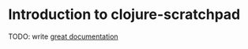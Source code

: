 # Introduction to clojure-scratchpad

TODO: write [great documentation](http://jacobian.org/writing/what-to-write/)
